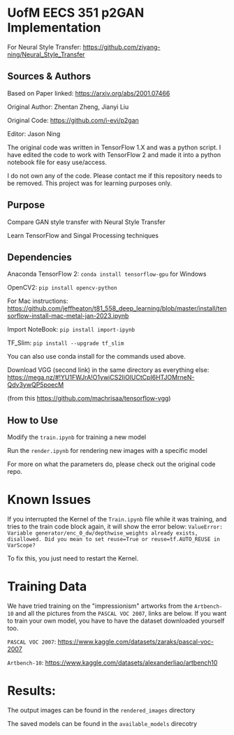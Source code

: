 # UofM EECS 351 p2GAN Implementation
For Neural Style Transfer: https://github.com/ziyang-ning/Neural_Style_Transfer

## Sources & Authors
Based on Paper linked: https://arxiv.org/abs/2001.07466 

Original Author: Zhentan Zheng, Jianyi Liu

Original Code: https://github.com/i-evi/p2gan

Editor: Jason Ning

The original code was written in TensorFlow 1.X and was a python script. I have edited the code to work with TensorFlow 2 and made it into a python notebook file for easy use/access. 

I do not own any of the code. Please contact me if this repository needs to be removed. This project was for learning purposes only.

## Purpose
Compare GAN style transfer with Neural Style Transfer

Learn TensorFlow and Singal Processing techniques

## Dependencies
Anaconda TensorFlow 2: `conda install tensorflow-gpu` for Windows

OpenCV2: `pip install opencv-python`


For Mac instructions: https://github.com/jeffheaton/t81_558_deep_learning/blob/master/install/tensorflow-install-mac-metal-jan-2023.ipynb

Import NoteBook: `pip install import-ipynb`

TF_Slim: `pip install --upgrade tf_slim`

You can also use conda install for the commands used above.

Download VGG (second link) in the same directory as everything else:
https://mega.nz/#!YU1FWJrA!O1ywiCS2IiOlUCtCpI6HTJOMrneN-Qdv3ywQP5poecM

(from this https://github.com/machrisaa/tensorflow-vgg)

## How to Use
Modify the `train.ipynb` for training a new model

Run the `render.ipynb` for rendering new images with a specific model

For more on what the parameters do, please check out the original code repo.


# Known Issues
If you interrupted the Kernel of the `Train.ipynb` file while it was training, 
and tries to the train code block again, it will show the error below: `ValueError: Variable generator/enc_0_dw/depthwise_weights already exists, disallowed. Did you mean to set reuse=True or reuse=tf.AUTO_REUSE in VarScope?`

To fix this, you just need to restart the Kernel. 

# Training Data
We have tried training on the "impressionism" artworks from the `Artbench-10` 
and all the pictures from the `PASCAL VOC 2007`, links are below. If you want to train your own model, 
you have to have the dataset downloaded yourself too.

`PASCAL VOC 2007`: https://www.kaggle.com/datasets/zaraks/pascal-voc-2007

`Artbench-10`: https://www.kaggle.com/datasets/alexanderliao/artbench10

# Results:
The output images can be found in the `rendered_images` directory

The saved models can be found in the `available_models` direcotry







